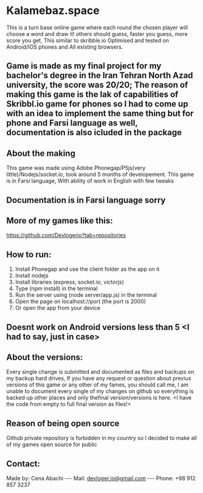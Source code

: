 # Kalamebaz.space
This is a turn base online game where each round the chosen player will choose a word and draw it! others should guess, faster you guess, more score you get, This similar to skribble.io
Optimised and tested on Android/IOS phones and All existing browsers.

## Game is made as my final project for my bachelor's degree in the Iran Tehran North Azad university, the score was 20/20; The reason of making this game is the lak of capabilities of Skribbl.io game for phones so I had to come up with an idea to implement the same thing but for phone and Farsi language as well, documentation is also icluded in the package

## About the making
This game was made using Adobe Phonegap/P5js(very little)/Nodejs/socket.io, took around 5 months of developement.
This game is in Farsi language, With ability of work in English with few tweaks
## Documentation is in Farsi language sorry

## More of my games like this:
https://github.com/Devlogerio?tab=repositories


## How to run:
1) Install Phonegap and use the client folder as the app on it
2) Install nodejs
3) Install libraries (express, socket.io, victorjs)
4) Type (npm install) in the terminal
5) Run the server using (node server/app.js) in the terminal
6) Open the page on localhost://port (the port is 2000)
7) Or open the app from your device
## Doesnt work on Android versions less than 5 <I had to say, just in case>

## About the versions:
Every single change is submitted and documented as files and backups on my backup hard drives, If you have any request or question about previus versions of this game or any other of my fames, you should call me, I am unable to document every single of my changes on github so everything is backed up other places and only thefinal version/versions is here.
<I have the code from empty to full final version as files!>

## Reason of being open source
Github private repository is forbidden in my country so I decided to make all of my games open source for public

## Contact:
Made by: Cena Abachi --- 
Mail: devloger.io@gmail.com --- 
Phone: +98 912 857 3237
